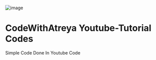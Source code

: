 ![image](https://github.com/diwasatreya/Youtube-Tutorial/assets/74746579/ea76bad7-54d8-4c74-9309-c74247e70cf1)


# CodeWithAtreya Youtube-Tutorial Codes
Simple Code Done In Youtube Code
